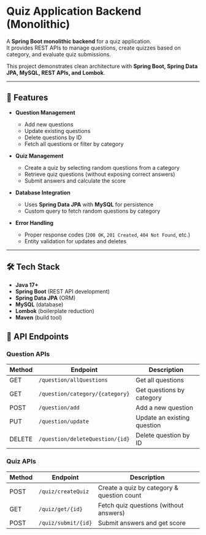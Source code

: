 # Quiz Application Backend (Monolithic)

A **Spring Boot monolithic backend** for a quiz application.  
It provides REST APIs to manage questions, create quizzes based on category, and evaluate quiz submissions.  

This project demonstrates clean architecture with **Spring Boot, Spring Data JPA, MySQL, REST APIs, and Lombok**.

---

## 🚀 Features

- **Question Management**
  - Add new questions  
  - Update existing questions  
  - Delete questions by ID  
  - Fetch all questions or filter by category  

- **Quiz Management**
  - Create a quiz by selecting random questions from a category  
  - Retrieve quiz questions (without exposing correct answers)  
  - Submit answers and calculate the score  

- **Database Integration**
  - Uses **Spring Data JPA** with **MySQL** for persistence  
  - Custom query to fetch random questions by category  

- **Error Handling**
  - Proper response codes (`200 OK`, `201 Created`, `404 Not Found`, etc.)  
  - Entity validation for updates and deletes  

---

## 🛠️ Tech Stack

- **Java 17+**  
- **Spring Boot** (REST API development)  
- **Spring Data JPA** (ORM)  
- **MySQL** (database)  
- **Lombok** (boilerplate reduction)  
- **Maven** (build tool)  
## 🔑 API Endpoints

### Question APIs 
| Method | Endpoint                        | Description                     |
|--------|---------------------------------|---------------------------------|
| GET    | `/question/allQuestions`        | Get all questions               |
| GET    | `/question/category/{category}` | Get questions by category       |
| POST   | `/question/add`                 | Add a new question              |
| PUT    | `/question/update`              | Update an existing question     |
| DELETE | `/question/deleteQuestion/{id}` | Delete question by ID           |

### Quiz APIs
| Method | Endpoint             | Description                                |
|--------|----------------------|--------------------------------------------|
| POST   | `/quiz/createQuiz`   | Create a quiz by category & question count |
| GET    | `/quiz/get/{id}`     | Fetch quiz questions (without answers)     |
| POST   | `/quiz/submit/{id}`  | Submit answers and get score               |
